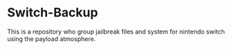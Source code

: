 # Switch-Backup
 This is a repository who group jailbreak files and system for nintendo switch using the payload atmosphere.
